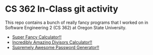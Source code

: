 # CS 362 In-Class git activity

This repo contains a bunch of really fancy programs that I worked on in Software Engineering 2 (CS 362) at Oregon State University.

- [Super Fancy Calculator!!](calculator.py)
- [Incredibly Amazing Divisors Calculator!!](divisors.py)
- [Supremely Awesome Password Generator!!](passwords.py)
